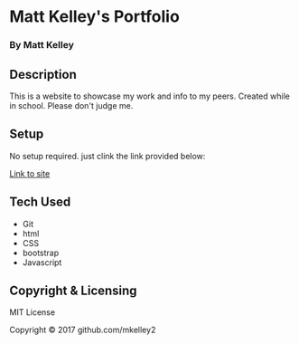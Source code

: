 # Matt Kelley's Portfolio

### By Matt Kelley

## Description
This is a website to showcase my work and info to my peers. Created while in school. Please don't judge me.

## Setup
No setup required. just clink the link provided below:

[Link to site](https://mkelley2.github.io/portfolio/)

## Tech Used
- Git
- html
- CSS
- bootstrap
- Javascript

## Copyright & Licensing
MIT License

Copyright &copy; 2017 github.com/mkelley2


